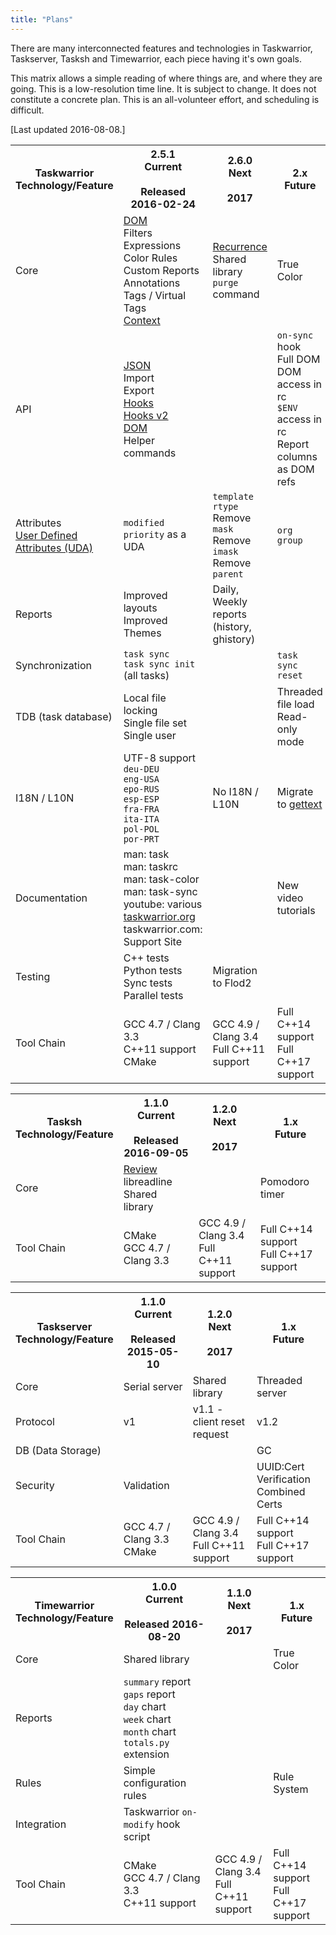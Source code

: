 ```yaml
---
title: "Plans"
---
```


There are many interconnected features and technologies in Taskwarrior, Taskserver, Tasksh and Timewarrior, each piece having it's own goals.

This matrix allows a simple reading of where things are, and where they are going.
This is a low-resolution time line.
It is subject to change.
It does not constitute a concrete plan.
This is an all-volunteer effort, and scheduling is difficult.

[Last updated 2016-08-08.]

<table class="table table-bordered table-striped">
<tr>
  <th>Taskwarrior<br />Technology/Feature</th>
  <th>
    <span class="label label-success">2.5.1</span><br />
    Current<br /><br />
    Released 2016-02-24
  </th>
  <th>
    <span class="label label-danger">2.6.0</span><br />
    Next<br /><br />
    2017
  </th>
  <th>
    <span class="label label-info">2.x</span><br />
    Future
  </th>
</tr>

<tr>
  <td>Core</td>
  <td>
    <a href="/docs/dom.html">DOM</a><br />
    Filters<br />
    Expressions<br />
    Color Rules<br />
    Custom Reports<br />
    Annotations<br />
    Tags / Virtual Tags<br />
    <a href="/docs/context.html">Context</a><br />
  </td>
  <td>
    <a href="/docs/design/recurrence.html">Recurrence</a><br />
    Shared library<br />
    <code>purge</code> command<br />
  </td>
  <td>
    True Color
  </td>
</tr>

<tr>
  <td>API</td>
  <td>
    <a href="/docs/design/task.html">JSON</a><br />
    Import<br />
    Export<br />
    <a href="/docs/hooks.html">Hooks</a><br />
    <a href="/docs/hooks2.html">Hooks v2</a><br />
    <a href="/docs/dom.html">DOM</a><br />
    Helper commands<br />
  </td>
  <td>
  </td>
  <td>
    <code>on-sync</code> hook<br />
    Full DOM<br />
    DOM access in rc<br />
    <code>$ENV</code> access in rc<br />
    Report columns as DOM refs<br />
  </td>
</tr>

<tr>
  <td>
    Attributes<br />
    <a href="/docs/udas.html">User Defined Attributes (UDA)</a>
  </td>
  <td>
    <code>modified</code><br />
    <code>priority</code> as a UDA<br />
  </td>
  <td>
    <code>template</code><br />
    <code>rtype</code><br />
    Remove <code>mask</code><br />
    Remove <code>imask</code><br />
    Remove <code>parent</code><br />
  </td>
  <td>
    <code>org</code><br />
    <code>group</code><br />
  </td>
</tr>

<tr>
  <td>Reports</td>
  <td>
    Improved layouts<br />
    Improved Themes
  </td>
  <td>
    Daily, Weekly reports (history, ghistory)<br />
  </td>
  <td>
  </td>
</tr>

<tr>
  <td>Synchronization</td>
  <td>
    <code>task sync</code><br />
    <code>task sync init</code> (all tasks)<br />
  </td>
  <td>
  </td>
  <td>
    <code>task sync reset</code><br />
  </td>
</tr>

<tr>
  <td>TDB (task database)</td>
  <td>
    Local file locking<br />
    Single file set<br />
    Single user
  </td>
  <td>
  </td>
  <td>
    Threaded file load<br />
    Read-only mode
  </td>
</tr>

<tr>
  <td>I18N / L10N</td>
  <td>
    UTF-8 support<br />
    <code>deu-DEU</code><br />
    <code>eng-USA</code><br />
    <code>epo-RUS</code><br />
    <code>esp-ESP</code><br />
    <code>fra-FRA</code><br />
    <code>ita-ITA</code><br />
    <code>pol-POL</code><br />
    <code>por-PRT</code><br />
  </td>
  <td>
    No I18N / L10N
  </td>
  <td>
    Migrate to <a href="https://www.gnu.org/software/gettext/">gettext</a><br />
  </td>
</tr>

<tr>
  <td>Documentation</td>
  <td>
    man: task<br />
    man: taskrc<br />
    man: task-color<br />
    man: task-sync<br />
    youtube: various<br />
    <a href="https://taskwarrior.org">taskwarrior.org</a><br />
    taskwarrior.com: Support Site<br />
  </td>
  <td>
  </td>
  <td>
    New video tutorials<br />
  </td>
</tr>

<tr>
  <td>Testing</td>
  <td>
    C++ tests<br />
    Python tests<br />
    Sync tests<br />
    Parallel tests<br />
  </td>
  <td>
    Migration to Flod2<br />
  </td>
  <td>
  </td>
</tr>

<tr>
  <td>Tool Chain</td>
  <td>
    GCC 4.7 / Clang 3.3<br />
    C++11 support<br />
    CMake<br />
  </td>
  <td>
    GCC 4.9 / Clang 3.4<br />
    Full C++11 support<br />
  </td>
  <td>
    Full C++14 support<br />
    Full C++17 support<br />
  </td>
</tr>
</table>

<table class="table table-bordered table-striped">
<tr>
  <th>Tasksh<br />Technology/Feature</th>
  <th>
    <span class="label label-success">1.1.0</span><br />
    Current<br /><br />
    Released 2016-09-05
  </th>
  <th>
    <span class="label label-danger">1.2.0</span><br />
    Next<br /><br />
    2017
  </th>
  <th>
    <span class="label label-info">1.x</span><br />
    Future
  </th>
</tr>

<tr>
  <td>Core</td>
  <td>
    <a href="/docs/review.html">Review</a><br />
    libreadline<br />
    Shared library<br />
  </td>
  <td>
  </td>
  <td>
    Pomodoro timer<br />
  </td>
</tr>

<tr>
  <td>Tool Chain</td>
  <td>
    CMake<br />
    GCC 4.7 / Clang 3.3<br />
  </td>
  <td>
    GCC 4.9 / Clang 3.4<br />
    Full C++11 support<br />
  </td>
  <td>
    Full C++14 support<br />
    Full C++17 support<br />
  </td>
</tr>
</table>

<table class="table table-bordered table-striped">
<tr>
  <th>Taskserver<br />Technology/Feature</th>
  <th>
    <span class="label label-success">1.1.0</span><br />
    Current<br /><br />
    Released 2015-05-10
  </th>
  <th>
    <span class="label label-danger">1.2.0</span><br />
    Next<br /><br />
    2017
  </th>
  <th>
    <span class="label label-info">1.x</span><br />
    Future
  </th>
</tr>

<tr>
  <td>Core</td>
  <td>
    Serial server
  </td>
  <td>
    Shared library<br />
  </td>
  <td>
    Threaded server
  </td>
</tr>

<tr>
  <td>Protocol</td>
  <td>
    v1
  </td>
  <td>
    v1.1 - client reset request<br />
  </td>
  <td>
    v1.2
  </td>
</tr>

<tr>
  <td>DB (Data Storage)</td>
  <td>
  </td>
  <td>
  </td>
  <td>
    GC
  </td>
</tr>

<tr>
  <td>Security</td>
  <td>
    Validation
  </td>
  <td>
  </td>
  <td>
    UUID:Cert Verification<br />
    Combined Certs
  </td>
</tr>

<tr>
  <td>Tool Chain</td>
  <td>
    GCC 4.7 / Clang 3.3<br />
    CMake<br />
  </td>
  <td>
    GCC 4.9 / Clang 3.4<br />
    Full C++11 support<br />
  </td>
  <td>
    Full C++14 support<br />
    Full C++17 support<br />
  </td>
</tr>
</table>


<table class="table table-bordered table-striped">
<tr>
  <th>Timewarrior<br />Technology/Feature</th>
  <th>
    <span class="label label-success">1.0.0</span><br />
    Current<br /><br />
    Released 2016-08-20
  </th>
  <th>
    <span class="label label-danger">1.1.0</span><br />
    Next<br /><br />
    2017
  </th>
  <th>
    <span class="label label-info">1.x</span><br />
    Future
  </th>
</tr>

<tr>
  <td>Core</td>
  <td>
    Shared library<br />
  </td>
  <td>
  </td>
  <td>
    True Color
  </td>
</tr>

<tr>
  <td>Reports</td>
  <td>
    <code>summary</code> report<br />
    <code>gaps</code> report<br />
    <code>day</code> chart<br />
    <code>week</code> chart<br />
    <code>month</code> chart<br />
    <code>totals.py</code> extension<br />
  </td>
  <td>
  </td>
  <td>
  </td>
</tr>

<tr>
  <td>Rules</td>
  <td>
    Simple configuration rules
  </td>
  <td>
  </td>
  <td>
    Rule System<br />
  </td>
</tr>

<tr>
  <td>Integration</td>
  <td>
    Taskwarrior <code>on-modify</code> hook script
  </td>
  <td>
  </td>
  <td>
  </td>
</tr>

<tr>
  <td>Tool Chain</td>
  <td>
    CMake<br />
    GCC 4.7 / Clang 3.3<br />
    C++11 support<br />
  </td>
  <td>
    GCC 4.9 / Clang 3.4<br />
    Full C++11 support<br />
  </td>
  <td>
    Full C++14 support<br />
    Full C++17 support<br />
  </td>
</tr>
</table>
